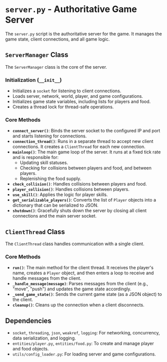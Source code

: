 # `server.py` - Authoritative Game Server

The `server.py` script is the authoritative server for the game. It manages the game state, client connections, and all game logic.

## `ServerManager` Class

The `ServerManager` class is the core of the server.

### Initialization (`__init__`)

*   Initializes a `socket` for listening to client connections.
*   Loads server, network, world, player, and game configurations.
*   Initializes game state variables, including lists for players and food.
*   Creates a thread lock for thread-safe operations.

### Core Methods

*   **`connect_server()`**: Binds the server socket to the configured IP and port and starts listening for connections.
*   **`connection_thread()`**: Runs in a separate thread to accept new client connections. It creates a `ClientThread` for each new connection.
*   **`mainloop()`**: The main game loop of the server. It runs at a fixed tick rate and is responsible for:
    *   Updating skill statuses.
    *   Checking for collisions between players and food, and between players.
    *   Replenishing the food supply.
*   **`check_collision()`**: Handles collisions between players and food.
*   **`player_collision()`**: Handles collisions between players.
*   **`use_skill()`**: Applies the logic for player skills.
*   **`get_serializable_players()`**: Converts the list of `Player` objects into a dictionary that can be serialized to JSON.
*   **`shutdown()`**: Gracefully shuts down the server by closing all client connections and the main server socket.

## `ClientThread` Class

The `ClientThread` class handles communication with a single client.

### Core Methods

*   **`run()`**: The main method for the client thread. It receives the player's name, creates a `Player` object, and then enters a loop to receive and handle messages from the client.
*   **`_handle_message(message)`**: Parses messages from the client (e.g., "move", "push") and updates the game state accordingly.
*   **`_send_game_state()`**: Sends the current game state (as a JSON object) to the client.
*   **`cleanup()`**: Cleans up the connection when a client disconnects.

## Dependencies

*   `socket`, `threading`, `json`, `weakref`, `logging`: For networking, concurrency, data serialization, and logging.
*   `entities/player.py`, `entities/food.py`: To create and manage player and food objects.
*   `utils/config_loader.py`: For loading server and game configurations.
